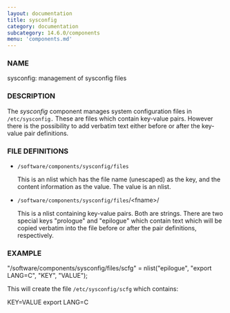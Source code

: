 ```yaml
---
layout: documentation
title: sysconfig
category: documentation
subcategory: 14.6.0/components
menu: 'components.md'
---
```

### NAME

sysconfig: management of sysconfig files

### DESCRIPTION

The _sysconfig_ component manages system configuration files in
`/etc/sysconfig.`  These are files which contain key-value pairs.
However there is the possibility to add verbatim text either
before or after the key-value pair definitions.

### FILE DEFINITIONS

- `/software/components/sysconfig/files`

    This is an nlist which has the file name (unescaped) as the key, and
    the content information as the value.  The value is an nlist.

- `/software/components/sysconfig/files`/&lt;fname&gt;/

    This is a nlist containing key-value pairs.  Both are strings.
    There are two special keys "prologue" and "epilogue" which contain
    text which will be copied verbatim into the file before or after
    the pair definitions, respectively.

### EXAMPLE

"/software/components/sysconfig/files/scfg" =
  nlist("epilogue", "export LANG=C",
        "KEY", "VALUE");

This will create the file `/etc/sysconfig/scfg` which contains:

KEY=VALUE
export LANG=C
